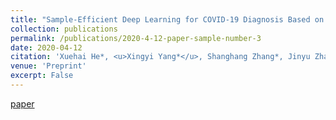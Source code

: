 ```yaml
---
title: "Sample-Efficient Deep Learning for COVID-19 Diagnosis Based on CT Scans"
collection: publications
permalink: /publications/2020-4-12-paper-sample-number-3
date: 2020-04-12
citation: 'Xuehai He*, <u>Xingyi Yang*</u>, Shanghang Zhang*, Jinyu Zhao, Yichen Zhang, Eric Xing, Pengtao Xie * Equally contributed'
venue: 'Preprint'
excerpt: False
---
```

[paper](https://www.medrxiv.org/content/10.1101/2020.04.13.20063941v1.full.pdf+html)
